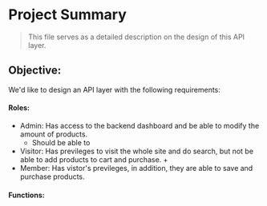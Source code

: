 # Project Summary

> This file serves as a detailed description on the design of this API layer.

## Objective:
We'd like to design an API layer with the following requirements:
#### Roles:
+ Admin: Has access to the backend dashboard and be able to modify the amount of products.
    + Should be able to 
+ Visitor: Has previleges to visit the whole site and do search, but not be able to add products to cart and purchase.
    + 
+ Member: Has vistor's previleges, in addition, they are able to save and purchase products.
    
#### Functions:
